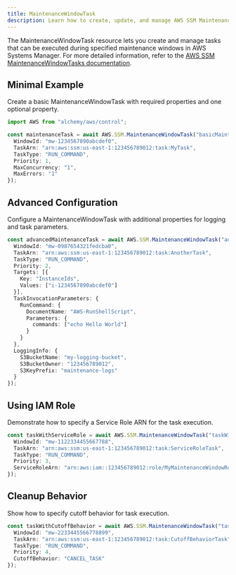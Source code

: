 ```yaml
---
title: MaintenanceWindowTask
description: Learn how to create, update, and manage AWS SSM MaintenanceWindowTasks using Alchemy Cloud Control.
---
```


The MaintenanceWindowTask resource lets you create and manage tasks that can be executed during specified maintenance windows in AWS Systems Manager. For more detailed information, refer to the [AWS SSM MaintenanceWindowTasks documentation](https://docs.aws.amazon.com/ssm/latest/userguide/).

## Minimal Example

Create a basic MaintenanceWindowTask with required properties and one optional property.

```ts
import AWS from "alchemy/aws/control";

const maintenanceTask = await AWS.SSM.MaintenanceWindowTask("basicMaintenanceTask", {
  WindowId: "mw-1234567890abcdef0",
  TaskArn: "arn:aws:ssm:us-east-1:123456789012:task:MyTask",
  TaskType: "RUN_COMMAND",
  Priority: 1,
  MaxConcurrency: "1",
  MaxErrors: "1"
});
```

## Advanced Configuration

Configure a MaintenanceWindowTask with additional properties for logging and task parameters.

```ts
const advancedMaintenanceTask = await AWS.SSM.MaintenanceWindowTask("advancedMaintenanceTask", {
  WindowId: "mw-0987654321fedcba0",
  TaskArn: "arn:aws:ssm:us-east-1:123456789012:task:AnotherTask",
  TaskType: "RUN_COMMAND",
  Priority: 2,
  Targets: [{
    Key: "InstanceIds",
    Values: ["i-1234567890abcdef0"]
  }],
  TaskInvocationParameters: {
    RunCommand: {
      DocumentName: "AWS-RunShellScript",
      Parameters: {
        commands: ["echo Hello World"]
      }
    }
  },
  LoggingInfo: {
    S3BucketName: "my-logging-bucket",
    S3BucketOwner: "123456789012",
    S3KeyPrefix: "maintenance-logs"
  }
});
```

## Using IAM Role

Demonstrate how to specify a Service Role ARN for the task execution.

```ts
const taskWithServiceRole = await AWS.SSM.MaintenanceWindowTask("taskWithServiceRole", {
  WindowId: "mw-1122334455667788",
  TaskArn: "arn:aws:ssm:us-east-1:123456789012:task:ServiceRoleTask",
  TaskType: "RUN_COMMAND",
  Priority: 3,
  ServiceRoleArn: "arn:aws:iam::123456789012:role/MyMaintenanceWindowRole"
});
```

## Cleanup Behavior

Show how to specify cutoff behavior for task execution.

```ts
const taskWithCutoffBehavior = await AWS.SSM.MaintenanceWindowTask("taskWithCutoffBehavior", {
  WindowId: "mw-2233445566778899",
  TaskArn: "arn:aws:ssm:us-east-1:123456789012:task:CutoffBehaviorTask",
  TaskType: "RUN_COMMAND",
  Priority: 4,
  CutoffBehavior: "CANCEL_TASK"
});
```